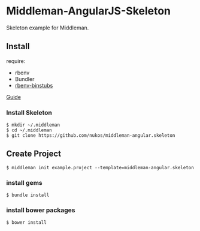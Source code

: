 Middleman-AngularJS-Skeleton
=====================

Skeleton example for Middleman.

## Install

require:  
- rbenv
- Bundler
- [rbenv-binstubs](https://github.com/ianheggie/rbenv-binstubs)

[Guide](http://whiskers.nukos.kitchen/2014/10/06/bundle_exec_alias.html)


### Install Skeleton

```
$ mkdir ~/.middleman
$ cd ~/.middleman
$ git clone https://github.com/nukos/middleman-angular.skeleton
```

## Create Project

```
$ middleman init example.project --template=middleman-angular.skeleton
```

### install gems

```
$ bundle install
```

### install bower packages

```
$ bower install
```
